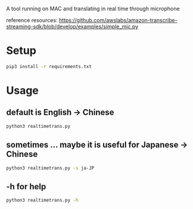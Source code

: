 
A tool running on MAC and translating in real time through microphone

reference resources: https://github.com/awslabs/amazon-transcribe-streaming-sdk/blob/develop/examples/simple_mic.py

# Setup

```bash
pip3 install -r requirements.txt
```

# Usage

## default is English -> Chinese

```bash
python3 realtimetrans.py
```

## sometimes ... maybe it is useful for Japanese -> Chinese

```bash
python3 realtimetrans.py -s ja-JP
```

## -h for help

```bash
python3 realtimetrans.py -h
```
